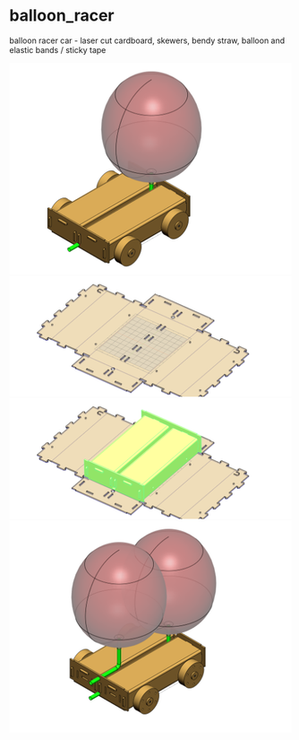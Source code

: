 # balloon_racer
balloon racer car - laser cut cardboard, skewers, bendy straw, balloon and elastic bands / sticky tape

![Balloon_Racer_01](/renders/Balloon_Racer_11.png)
![Balloon_Racer_01](/renders/Balloon_Racer_07.png)
![Balloon_Racer_01](/renders/Balloon_Racer_08.png)
![Balloon_Racer_01](/renders/Balloon_Racer_12.png)


